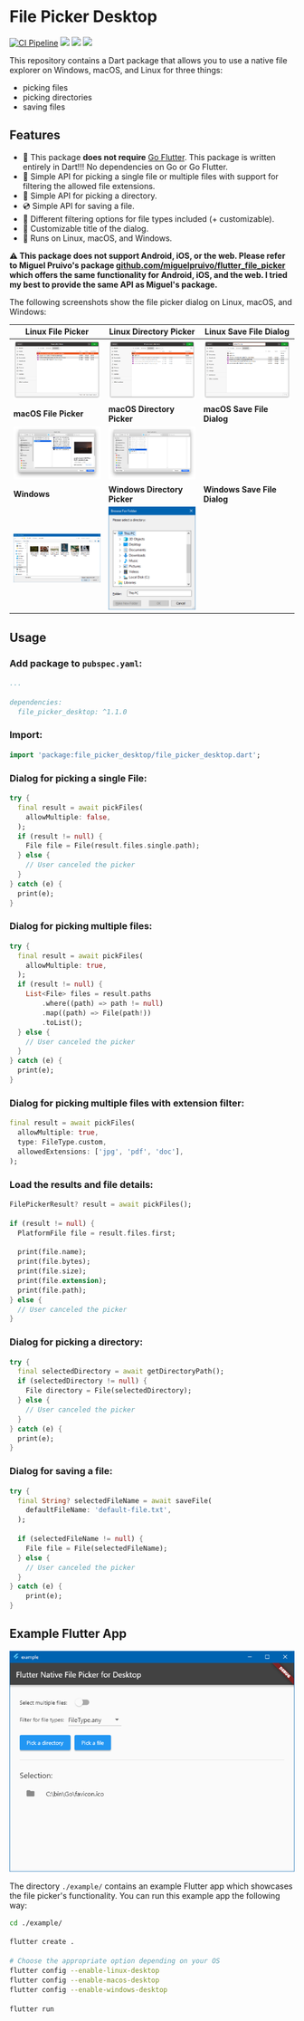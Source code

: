 # File Picker Desktop

<a href="https://github.com/philenius/flutter_file_picker_desktop/actions/workflows/main.yml"><img alt="CI Pipeline" src="https://github.com/philenius/flutter_file_picker_desktop/actions/workflows/main.yml/badge.svg"></a> <a href="https://pub.dev/packages/file_picker_desktop"><img src="https://img.shields.io/pub/v/file_picker_desktop"></a> <a href="https://github.com/philenius/flutter_file_picker_desktop/issues"><img src="https://img.shields.io/github/issues/philenius/flutter_file_picker_desktop"></a> <img src="https://img.shields.io/github/license/philenius/flutter_file_picker_desktop">

This repository contains a Dart package that allows you to use a native file explorer on Windows, macOS, and Linux for three things:

* picking files
* picking directories
* saving files



## Features

* :tada: This package **does not require** [Go Flutter](https://github.com/go-flutter-desktop/go-flutter). This package is written entirely in Dart!!! No dependencies on Go or Go Flutter.
* :floppy_disk: Simple API for picking a single file or multiple files with support for filtering the allowed file extensions.
* :file_folder: Simple API for picking a directory.
* :cd: Simple API for saving a file.
* :wrench: Different filtering options for file types included (+ customizable).
* :tada: Customizable title of the dialog.
* :robot: Runs on Linux, macOS, and Windows.



**:warning: This package does not support Android, iOS, or the web. Please refer to Miguel Pruivo's package [github.com/miguelpruivo/flutter_file_picker](https://github.com/miguelpruivo/flutter_file_picker/) which offers the same functionality for Android, iOS, and the web. I tried my best to provide the same API as Miguel's package.**



The following screenshots show the file picker dialog on Linux, macOS, and Windows:


| Linux File Picker                                            | Linux Directory Picker                                       | Linux Save File Dialog                                       |
| ------------------------------------------------------------ | ------------------------------------------------------------ | ------------------------------------------------------------ |
| ![Select file on Linux](screenshots/screenshotLinuxPickFiles.png) | ![Select directory on Linux](screenshots/screenshotLinuxPickDirectory.png) | ![Select directory on Linux](screenshots/screenshotLinuxSaveFile.png) |
| **macOS File Picker**                                        | **macOS Directory Picker**                                   | **macOS Save File Dialog**                                   |
| ![Select file on macOS](screenshots/screenshotMacOSFile.png) | ![Select directory on macOS](screenshots/screenshotMacOSDirectory.png) |                                                              |
| **Windows**                                                  | **Windows Directory Picker**                                 | **Windows Save File Dialog**                                 |
| ![Select file on Windows](screenshots/screenshotWindowsPickFiles.png) | ![Select directory on Windows](screenshots/screenshotWindowsPickDirectory.png) |                                                              |



## Usage

### Add package to `pubspec.yaml`:

```yaml
...

dependencies:
  file_picker_desktop: ^1.1.0

```

### Import:

```dart
import 'package:file_picker_desktop/file_picker_desktop.dart';
```

### Dialog for picking a single File:

```dart
try {
  final result = await pickFiles(
    allowMultiple: false,
  );
  if (result != null) {
    File file = File(result.files.single.path);
  } else {
    // User canceled the picker
  }
} catch (e) {
  print(e);
}
```

### Dialog for picking multiple files:

```dart
try {
  final result = await pickFiles(
    allowMultiple: true,
  );
  if (result != null) {
    List<File> files = result.paths
        .where((path) => path != null)
        .map((path) => File(path!))
        .toList();
  } else {
    // User canceled the picker
  }
} catch (e) {
  print(e);
}
```

### Dialog for picking multiple files with extension filter:

```dart
final result = await pickFiles(
  allowMultiple: true,
  type: FileType.custom,
  allowedExtensions: ['jpg', 'pdf', 'doc'],
);
```

### Load the results and file details:

```dart
FilePickerResult? result = await pickFiles();

if (result != null) {
  PlatformFile file = result.files.first;

  print(file.name);
  print(file.bytes);
  print(file.size);
  print(file.extension);
  print(file.path);
} else {
  // User canceled the picker
}
```

### Dialog for picking a directory:

```dart
try {
  final selectedDirectory = await getDirectoryPath();
  if (selectedDirectory != null) {
    File directory = File(selectedDirectory);
  } else {
    // User canceled the picker
  }
} catch (e) {
  print(e);
}
```

### Dialog for saving a file:

```dart
try {
  final String? selectedFileName = await saveFile(
    defaultFileName: 'default-file.txt',
  );

  if (selectedFileName != null) {
  	File file = File(selectedFileName);
  } else {
    // User canceled the picker
  }
} catch (e) {
    print(e);
}
```





## Example Flutter App

![Demo Flutter App](screenshots/screenshotDemoApp.png)

The directory `./example/` contains an example Flutter app which showcases the file picker's functionality. You can run this example app the following way:

```bash
cd ./example/

flutter create .

# Choose the appropriate option depending on your OS
flutter config --enable-linux-desktop
flutter config --enable-macos-desktop
flutter config --enable-windows-desktop

flutter run
```
